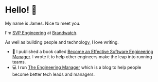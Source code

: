 # Hello! :wave:

My name is James. Nice to meet you.  

I'm [SVP Engineering](https://www.linkedin.com/in/jstanier/) at [Brandwatch](https://www.brandwatch.com).

As well as building people and technology, I love writing.

* :green_book:  I published a book called [Become an Effective Software Engineering Manager](https://www.theengineeringmanager.com/book/). I wrote it to help other engineers make the leap into running teams.
* :computer:  I run [The Engineering Manager](https://www.theengineeringmanager.com) which is a blog to help people become better tech leads and managers.
